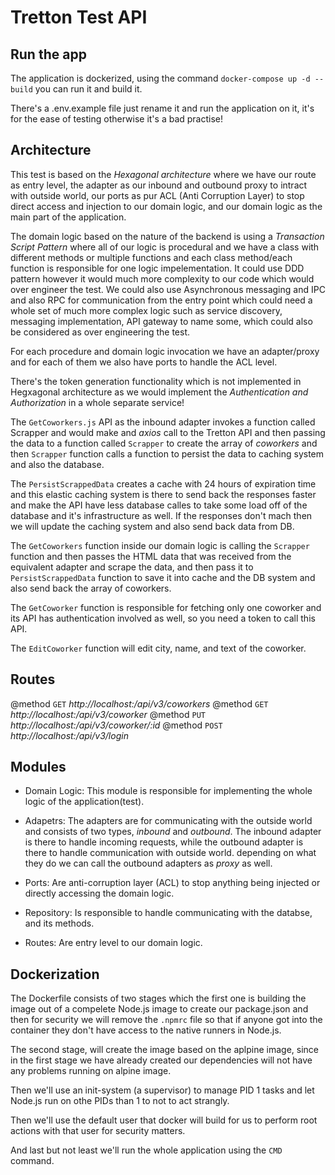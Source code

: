 # Tretton Test API

## Run the app
The application is dockerized, using the command `docker-compose up -d --build` you can run it and build it.

There's a .env.example file just rename it and run the application on it, it's for the ease of testing otherwise it's a bad practise!

## Architecture
This test is based on the _Hexagonal architecture_ where we have our route as entry level, the adapter as our inbound and outbound proxy to intract with outside world, our ports as pur ACL (Anti Corruption Layer) to stop direct access and injection to our domain logic, and our domain logic as the main part of the application.

The domain logic based on the nature of the backend is using a _Transaction Script Pattern_ where all of our logic is procedural and we have a class with different methods or multiple functions and each class method/each function is responsible for one logic impelementation. It could use DDD pattern however it would much more complexity to our code which would over engineer the test. We could also use Asynchronous messaging and IPC and also RPC for communication from the entry point which could need a whole set of much more complex logic such as service discovery, messaging implementation, API gateway to name some, which could also be considered as over engineering the test.

For each procedure and domain logic invocation we have an adapter/proxy and for each of them we also have ports to handle the ACL level.

There's the token generation functionality which is not implemented in Hegxagonal architecture as we would implement the _Authentication and Authorization_ in a whole separate service!

The `GetCoworkers.js` API as the inbound adapter invokes a function called Scrapper and would make and _axios_ call to the Tretton API and then passing the data to a function called `Scrapper` to create the array of _coworkers_ and then `Scrapper` function calls a function to persist the data to caching system and also the database.

The `PersistScrappedData` creates a cache with 24 hours of expiration time and this elastic caching system is there to send back the responses faster and make the API have less database calles to take some load off of the database and it's infrastructure as well.
If the responses don't mach then we will update the caching system and also send back data from DB.

The `GetCoworkers` function inside our domain logic is calling the `Scrapper` function and then passes the HTML data that was received from the equivalent adapter and scrape the data, and then pass it to `PersistScrappedData` function to save it into cache and the DB system and also send back the array of coworkers.

The `GetCoworker` function is responsible for fetching only one coworker and its API has authentication involved as well, so you need a token to call this API.

The `EditCoworker` function will edit city, name, and text of the coworker.

## Routes
@method `GET` _http://localhost:<PORT>/api/v3/coworkers_
@method `GET` _http://localhost:<PORT>/api/v3/coworker_
@method `PUT` _http://localhost:<PORT>/api/v3/coworker/:id_
@method `POST` _http://localhost:<PORT>/api/v3/login_

## Modules
- Domain Logic: This module is responsible for implementing the whole logic of the application(test).

- Adapetrs: The adapters are for communicating with the outside world and consists of two types, _inbound_ and _outbound_. The inbound adapter is there to handle incoming requests, while the outbound adapter is there to handle communication with outside world. depending on what they do we can call the outbound adapters as _proxy_ as well.

- Ports: Are anti-corruption layer (ACL) to stop anything being injected or directly accessing the domain logic.

- Repository: Is responsible to handle communicating with the databse, and its methods.

- Routes: Are entry level to our domain logic.

## Dockerization
The Dockerfile consists of two stages which the first one is building the image out of a compelete Node.js image to create our package.json and then for security we will remove the `.npmrc` file so that if anyone got into the container they don't have access to the native runners in Node.js.

The second stage, will create the image based on the aplpine image, since in the first stage we have already created our dependencies will not have any problems running on alpine image.

Then we'll use an init-system (a supervisor) to manage PID 1 tasks and let Node.js run on othe PIDs than 1 to not to act strangly.

Then we'll use the default user that docker will build for us to perform root actions with that user for security matters.

And last but not least we'll run the whole application using the `CMD` command.


